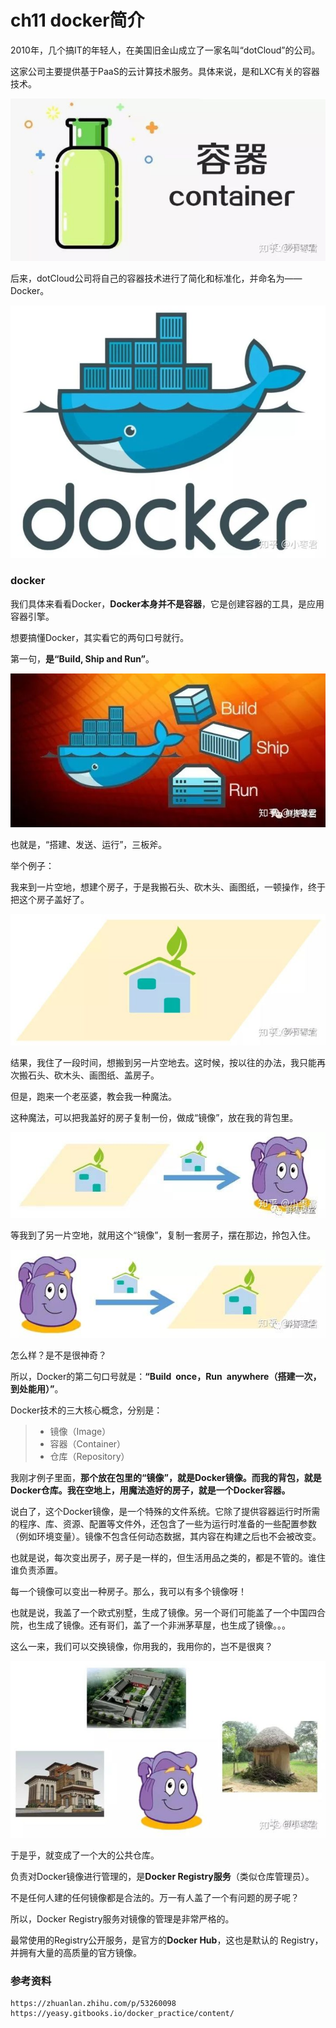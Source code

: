 # ch11 docker简介

2010年，几个搞IT的年轻人，在美国旧金山成立了一家名叫“dotCloud”的公司。

这家公司主要提供基于PaaS的云计算技术服务。具体来说，是和LXC有关的容器技术。

![Image text](https://github.com/1819997197/micro/blob/master/ch11/picture/lxc.jpg)

后来，dotCloud公司将自己的容器技术进行了简化和标准化，并命名为——Docker。

![Image text](https://github.com/1819997197/micro/blob/master/ch11/picture/docker.jpg)




### docker

我们具体来看看Docker，**Docker本身并不是容器**，它是创建容器的工具，是应用容器引擎。

想要搞懂Docker，其实看它的两句口号就行。

第一句，**是“Build, Ship and Run”**。

![Image text](https://github.com/1819997197/micro/blob/master/ch11/picture/build_ship_run.jpg)

也就是，“搭建、发送、运行”，三板斧。

举个例子：

我来到一片空地，想建个房子，于是我搬石头、砍木头、画图纸，一顿操作，终于把这个房子盖好了。

![Image text](https://github.com/1819997197/micro/blob/master/ch11/picture/home.jpg)

结果，我住了一段时间，想搬到另一片空地去。这时候，按以往的办法，我只能再次搬石头、砍木头、画图纸、盖房子。

但是，跑来一个老巫婆，教会我一种魔法。

这种魔法，可以把我盖好的房子复制一份，做成“镜像”，放在我的背包里。

![Image text](https://github.com/1819997197/micro/blob/master/ch11/picture/home2depository.jpg)

等我到了另一片空地，就用这个“镜像”，复制一套房子，摆在那边，拎包入住。

![Image text](https://github.com/1819997197/micro/blob/master/ch11/picture/depository2home.jpg)

怎么样？是不是很神奇？

所以，Docker的第二句口号就是：**“Build once，Run anywhere（搭建一次，到处能用）”**。

Docker技术的三大核心概念，分别是：
> * 镜像（Image）
> * 容器（Container）
> * 仓库（Repository）

我刚才例子里面，**那个放在包里的“镜像”，就是Docker镜像。而我的背包，就是Docker仓库。我在空地上，用魔法造好的房子，就是一个Docker容器。**

说白了，这个Docker镜像，是一个特殊的文件系统。它除了提供容器运行时所需的程序、库、资源、配置等文件外，还包含了一些为运行时准备的一些配置参数（例如环境变量）。镜像不包含任何动态数据，其内容在构建之后也不会被改变。

也就是说，每次变出房子，房子是一样的，但生活用品之类的，都是不管的。谁住谁负责添置。

每一个镜像可以变出一种房子。那么，我可以有多个镜像呀！

也就是说，我盖了一个欧式别墅，生成了镜像。另一个哥们可能盖了一个中国四合院，也生成了镜像。还有哥们，盖了一个非洲茅草屋，也生成了镜像。。。

这么一来，我们可以交换镜像，你用我的，我用你的，岂不是很爽？

![Image text](https://github.com/1819997197/micro/blob/master/ch11/picture/villa.jpg)

于是乎，就变成了一个大的公共仓库。

负责对Docker镜像进行管理的，是**Docker Registry服务**（类似仓库管理员）。

不是任何人建的任何镜像都是合法的。万一有人盖了一个有问题的房子呢？

所以，Docker Registry服务对镜像的管理是非常严格的。

最常使用的Registry公开服务，是官方的**Docker Hub**，这也是默认的 Registry，并拥有大量的高质量的官方镜像。


### 参考资料
```
https://zhuanlan.zhihu.com/p/53260098
https://yeasy.gitbooks.io/docker_practice/content/
```